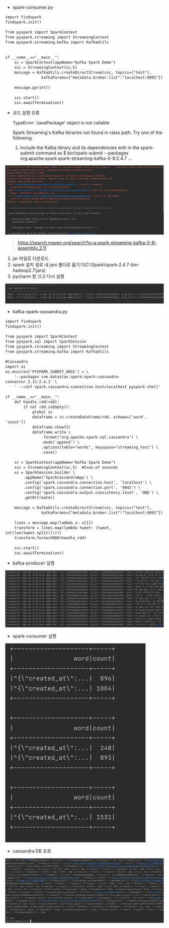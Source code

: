 - spark-consumer.py

```
import findspark
findspark.init()

from pyspark import SparkContext
from pyspark.streaming import StreamingContext
from pyspark.streaming.kafka import KafkaUtils


if __name__=="__main__":
    sc = SparkContext(appName="Kafka Spark Demo")
    ssc = StreamingContext(sc,5)
    message = KafkaUtils.createDirectStream(ssc, topics=["test"],
                kafkaParams={"metadata.broker.list":"localhost:9092"})

    message.pprint()

    ssc.start()
    ssc.awaitTermination()
```

- 코드 실행 오류

  TypeError: 'JavaPackage' object is not callable

  Spark Streaming's Kafka libraries not found in class path. Try one of the following.

  1. Include the Kafka library and its dependencies with in the spark-submit command as $ bin/spark-submit --packages org.apache.spark:spark-streaming-kafka-0-8:2.4.7 ...

![1](1.png)



> https://search.maven.org/search?q=a:spark-streaming-kafka-0-8-assembly_2.11

1. jar 파일로 다운로드
2. spark 설치 경로 내 jars 폴더로 옮기기(C:\Spark\spark-2.4.7-bin-hadoop2.7\jars)
3. pycharm 창 끄고 다시 실행

![3](3.PNG)



- kafka-spark-cassandra.py

```
import findspark
findspark.init()

from pyspark import SparkContext
from pyspark.sql import SparkSession
from pyspark.streaming import StreamingContext
from pyspark.streaming.kafka import KafkaUtils

#Cassandra
import os
os.environ['PYSPARK_SUBMIT_ARGS'] = \
    '--packages com.datastax.spark:spark-cassandra-connector_2.11:2.4.1' \
    ' --conf spark.cassandra.connection.host=localhost pyspark-shell'

if __name__=="__main__":
    def handle_rdd(rdd):
        if not rdd.isEmpty():
            global ss
            dataframe = ss.createDataFrame(rdd, schema=['word', 'count'])
            dataframe.show(5)
            dataframe.write \
                .format("org.apache.spark.sql.cassandra") \
                .mode('append') \
                .options(table="words", keyspace="streaming_test") \
                .save()

    sc = SparkContext(appName="Kafka Spark Demo")
    ssc = StreamingContext(sc,5)  #5=no.of seconds
    ss = SparkSession.builder \
        .appName('SparkCassandraApp') \
        .config('spark.cassandra.connection.host', 'localhost') \
        .config('spark.cassandra.connection.port', '9042') \
        .config('spark.cassandra.output.consistency.level', 'ONE') \
        .getOrCreate()

    message = KafkaUtils.createDirectStream(ssc, topics=["test"],
                kafkaParams={"metadata.broker.list":"localhost:9092"})

    lines = message.map(lambda x: x[1])
    transform = lines.map(lambda tweet: (tweet, int(len(tweet.split()))))
    transform.foreachRDD(handle_rdd)

    ssc.start()
    ssc.awaitTermination()
```

- kafka-producer 실행 

![4](4.PNG)

- spark-consumer 실행

![5](5.PNG)

- cassandra DB 조회

![6](6.PNG)